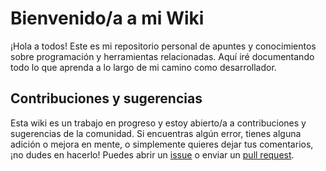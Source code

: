 # Bienvenido/a a mi Wiki 

¡Hola a todos! Este es mi repositorio personal de apuntes y conocimientos sobre programación y herramientas relacionadas. Aquí iré documentando todo lo que aprenda a lo largo de mi camino como desarrollador. 


## Contribuciones y sugerencias

Esta wiki es un trabajo en progreso y estoy abierto/a a contribuciones y sugerencias de la comunidad. Si encuentras algún error, tienes alguna adición o mejora en mente, o simplemente quieres dejar tus comentarios, ¡no dudes en hacerlo! Puedes abrir un [issue](https://github.com/stebangr/wiki/issues) o enviar un [pull request](https://github.com/stebangr/wiki/pulls).




